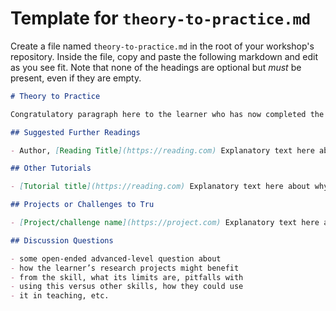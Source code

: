 # Template for `theory-to-practice.md`

Create a file named `theory-to-practice.md` in the root of your workshop's repository. Inside the file, copy and paste the following markdown and edit as you see fit. Note that none of the headings are optional but _must_ be present, even if they are empty.

```md
# Theory to Practice

Congratulatory paragraph here to the learner who has now completed the workshop. It could summarize a bit what the journey has been like, why the skill matters in the world, and where the technology is at right now.

## Suggested Further Readings

- Author, [Reading Title](https://reading.com) Explanatory text here about why it's a good reading to embark on after the workshop.

## Other Tutorials

- [Tutorial title](https://reading.com) Explanatory text here about why we think this is a good tutorial to take on after our workshop.

## Projects or Challenges to Tru

- [Project/challenge name](https://project.com) Explanatory text here about why it is a good challenge.

## Discussion Questions

- some open-ended advanced-level question about
- how the learner’s research projects might benefit
- from the skill, what its limits are, pitfalls with
- using this versus other skills, how they could use
- it in teaching, etc.
```